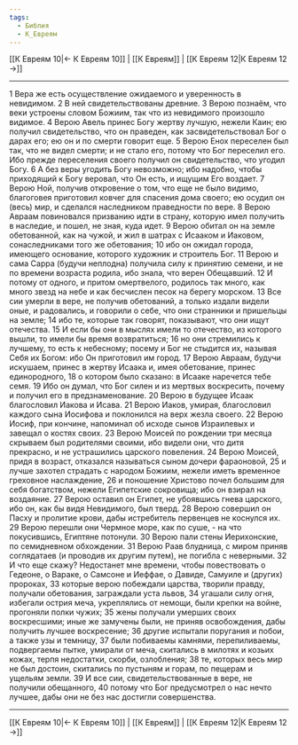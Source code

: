 ```yaml
---
tags:
  - Библия
  - К_Евреям
---
```

[[К Евреям 10|← К Евреям 10]] | [[К Евреям]] | [[К Евреям 12|К Евреям 12 →]]

---
1 Вера же есть осуществление ожидаемого и уверенность в невидимом.
2 В ней свидетельствованы древние.
3 Верою познаём, что веки устроены словом Божиим, так что из невидимого произошло видимое.
4 Верою Авель принес Богу жертву лучшую, нежели Каин; ею получил свидетельство, что он праведен, как засвидетельствовал Бог о дарах его; ею он и по смерти говорит еще.
5 Верою Енох переселен был так, что не видел смерти; и не стало его, потому что Бог переселил его. Ибо прежде переселения своего получил он свидетельство, что угодил Богу.
6 А без веры угодить Богу невозможно; ибо надобно, чтобы приходящий к Богу веровал, что Он есть, и ищущим Его воздает.
7 Верою Ной, получив откровение о том, что еще не было видимо, благоговея приготовил ковчег для спасения дома своего; ею осудил он (весь) мир, и сделался наследником праведности по вере.
8 Верою Авраам повиновался призванию идти в страну, которую имел получить в наследие, и пошел, не зная, куда идет.
9 Верою обитал он на земле обетованной, как на чужой, и жил в шатрах с Исааком и Иаковом, сонаследниками того же обетования;
10 ибо он ожидал города, имеющего основание, которого художник и строитель Бог.
11 Верою и сама Сарра (будучи неплодна) получила силу к принятию семени, и не по времени возраста родила, ибо знала, что верен Обещавший.
12 И потому от одного, и притом омертвелого, родилось так много, как много звезд на небе и как бесчислен песок на берегу морском.
13 Все сии умерли в вере, не получив обетований, а только издали видели оные, и радовались, и говорили о себе, что они странники и пришельцы на земле;
14 ибо те, которые так говорят, показывают, что они ищут отечества.
15 И если бы они в мыслях имели то отечество, из которого вышли, то имели бы время возвратиться;
16 но они стремились к лучшему, то есть к небесному; посему и Бог не стыдится их, называя Себя их Богом: ибо Он приготовил им город.
17 Верою Авраам, будучи искушаем, принес в жертву Исаака и, имея обетование, принес единородного,
18 о котором было сказано: в Исааке наречется тебе семя.
19 Ибо он думал, что Бог силен и из мертвых воскресить, почему и получил его в предзнаменование.
20 Верою в будущее Исаак благословил Иакова и Исава.
21 Верою Иаков, умирая, благословил каждого сына Иосифова и поклонился на верх жезла своего.
22 Верою Иосиф, при кончине, напоминал об исходе сынов Израилевых и завещал о костях своих.
23 Верою Моисей по рождении три месяца скрываем был родителями своими, ибо видели они, что дитя прекрасно, и не устрашились царского повеления.
24 Верою Моисей, придя в возраст, отказался называться сыном дочери фараоновой,
25 и лучше захотел страдать с народом Божиим, нежели иметь временное греховное наслаждение,
26 и поношение Христово почел большим для себя богатством, нежели Египетские сокровища; ибо он взирал на воздаяние.
27 Верою оставил он Египет, не убоявшись гнева царского, ибо он, как бы видя Невидимого, был тверд.
28 Верою совершил он Пасху и пролитие крови, дабы истребитель первенцев не коснулся их.
29 Верою перешли они Чермное море, как по суше, - на что покусившись, Египтяне потонули.
30 Верою пали стены Иерихонские, по семидневном обхождении.
31 Верою Раав блудница, с миром приняв соглядатаев (и проводив их другим путем), не погибла с неверными.
32 И что еще скажу? Недостанет мне времени, чтобы повествовать о Гедеоне, о Вараке, о Самсоне и Иеффае, о Давиде, Самуиле и (других) пророках,
33 которые верою побеждали царства, творили правду, получали обетования, заграждали уста львов,
34 угашали силу огня, избегали острия меча, укреплялись от немощи, были крепки на войне, прогоняли полки чужих;
35 жены получали умерших своих воскресшими; иные же замучены были, не приняв освобождения, дабы получить лучшее воскресение;
36 другие испытали поругания и побои, а также узы и темницу,
37 были побиваемы камнями, перепиливаемы, подвергаемы пытке, умирали от меча, скитались в милотях и козьих кожах, терпя недостатки, скорби, озлобления;
38 те, которых весь мир не был достоин, скитались по пустыням и горам, по пещерам и ущельям земли.
39 И все сии, свидетельствованные в вере, не получили обещанного,
40 потому что Бог предусмотрел о нас нечто лучшее, дабы они не без нас достигли совершенства.

---
[[К Евреям 10|← К Евреям 10]] | [[К Евреям]] | [[К Евреям 12|К Евреям 12 →]]
